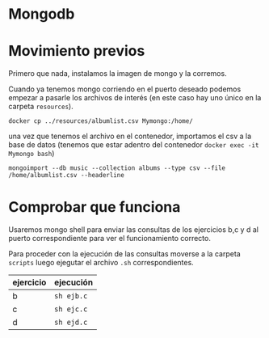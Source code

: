 
# Mongodb

# Movimiento previos
Primero que nada, instalamos la imagen de mongo y la corremos.

Cuando ya tenemos mongo corriendo en el puerto deseado podemos empezar a pasarle los archivos de interés (en este caso hay uno único en la carpeta `resources`).

`docker cp ../resources/albumlist.csv Mymongo:/home/`

una vez que tenemos el archivo en el contenedor, importamos el csv a la base de datos (tenemos que estar adentro del contenedor `docker exec -it Mymongo bash`)

`mongoimport --db music --collection albums --type csv --file /home/albumlist.csv --headerline`

# Comprobar que funciona

Usaremos mongo shell para enviar las consultas de los ejercicios b,c y d al puerto correspondiente para ver el funcionamiento correcto.

Para proceder con la ejecución de las consultas moverse a la carpeta `scripts` luego ejegutar el archivo `.sh` correspondientes.

| ejercicio | ejecución  |
| --------- | ---------- |
| b         | `sh ejb.c` |
| c         | `sh ejc.c` |
| d         | `sh ejd.c` |

